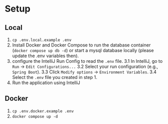 # Setup 

## Local
1. `cp .env.local.example .env`
2. Install Docker and Docker Compose to run the database container (`docker compose up db -d`) or start a mysql database locally (please update the .env variables then).
3. configure the IntelliJ Run Config to read the `.env` file.
3.1 In IntelliJ, go to `Run` -> `Edit Configurations...`
3.2 Select your run configuration (e.g., `Spring Boot`).
3.3 Click `Modify options` -> `Environment Variables`.
3.4 Select the `.env` file you created in step 1.
4. Run the application using IntelliJ

## Docker
1. `cp .env.docker.example .env`
2. `docker compose up -d`
